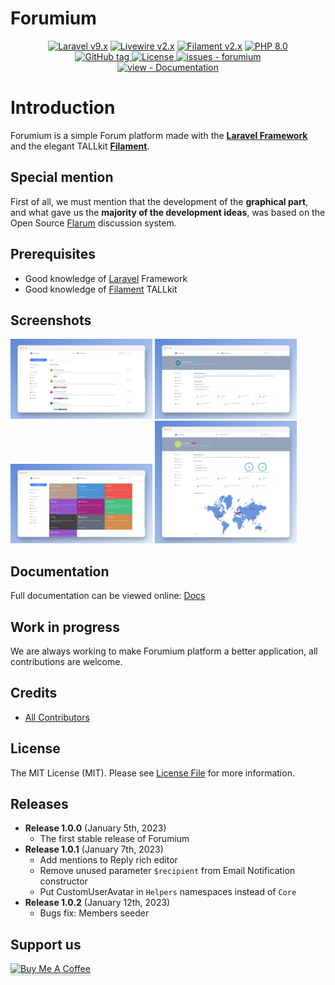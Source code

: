 # Forumium

<p align="center">
    <a href="https://laravel.com"><img alt="Laravel v9.x" src="https://img.shields.io/badge/Laravel-v9.x-FF2D20?style=for-the-badge&logo=laravel"></a>
    <a href="https://laravel-livewire.com"><img alt="Livewire v2.x" src="https://img.shields.io/badge/Livewire-v2.x-FB70A9?style=for-the-badge"></a>
    <a href="https://filamentphp.com/"><img alt="Filament v2.x" src="https://img.shields.io/badge/Filament-v2.x-e9b228?style=for-the-badge"></a>
    <a href="https://php.net"><img alt="PHP 8.0" src="https://img.shields.io/badge/PHP-8.0-777BB4?style=for-the-badge&logo=php"></a>
    <br/>
    <a href="https://github.com/devaslanphp/forumium/releases/">
        <img src="https://img.shields.io/github/tag/devaslanphp/forumium?include_prereleases=&sort=semver&color=blue&style=for-the-badge&version=05012023_2322" alt="GitHub tag">
    </a>
    <a href="#license">
        <img src="https://img.shields.io/badge/License-MIT-blue?style=for-the-badge" alt="License">
    </a>
    <a href="https://github.com/devaslanphp/forumium/issues">
        <img src="https://img.shields.io/github/issues/devaslanphp/forumium?style=for-the-badge" alt="issues - forumium">
    </a>
    <br/>
    <a href="https://devaslanphp.github.io/forumium-docs" title="Go to project documentation">
        <img src="https://img.shields.io/badge/view-Documentation-blue?style=for-the-badge" alt="view - Documentation">
    </a>
</p>

# Introduction

Forumium is a simple Forum platform made with the [**Laravel Framework**](https://laravel.com) and the elegant TALLkit [**Filament**](https://filamentphp.com/).

## Special mention

First of all, we must mention that the development of the **graphical part**, and what gave us the **majority of the development ideas**, was based on the Open Source [Flarum](https://flarum.org/) discussion system.

## Prerequisites

- Good knowledge of [Laravel](https://laravel.com/) Framework
- Good knowledge of [Filament](https://filamentphp.com/) TALLkit 

## Screenshots

<div>
    <img src="github-contents/1.jpg" width="45%"></img> 
    <img src="github-contents/2.jpg" width="45%"></img> 
    <img src="github-contents/3.jpg" width="45%"></img> 
    <img src="github-contents/4.png" width="45%"></img> 
</div>

## Documentation

Full documentation can be viewed online: [Docs](https://devaslanphp.github.io/forumium-docs)

## Work in progress

We are always working to make Forumium platform a better application, all contributions are welcome.

## Credits

- [All Contributors](https://github.com/devaslanphp/forumium/graphs/contributors)

## License

The MIT License (MIT). Please see [License File](LICENSE.md) for more information.

## Releases

- **Release 1.0.0** (January 5th, 2023)
  - The first stable release of Forumium
- **Release 1.0.1** (January 7th, 2023)
  - Add mentions to Reply rich editor
  - Remove unused parameter `$recipient` from Email Notification constructor
  - Put CustomUserAvatar in `Helpers` namespaces instead of `Core`
- **Release 1.0.2** (January 12th, 2023)
  - Bugs fix: Members seeder

## Support us

<a href="https://www.buymeacoffee.com/heloufir" target="_blank"><img src="https://www.buymeacoffee.com/assets/img/custom_images/orange_img.png" alt="Buy Me A Coffee" style="height: 41px !important;width: 174px !important;box-shadow: 0px 3px 2px 0px rgba(190, 190, 190, 0.5) !important;-webkit-box-shadow: 0px 3px 2px 0px rgba(190, 190, 190, 0.5) !important;" ></a>
